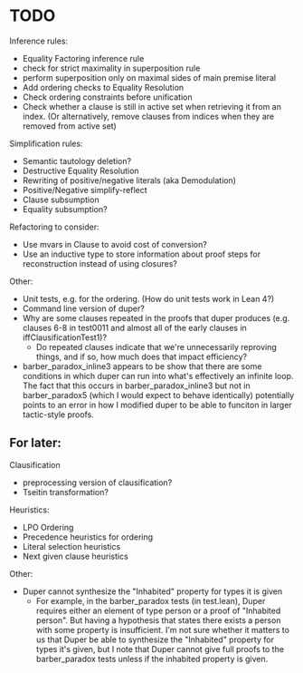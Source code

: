 # TODO

Inference rules:
- Equality Factoring inference rule
- check for strict maximality in superposition rule
- perform superposition only on maximal sides of main premise literal
- Add ordering checks to Equality Resolution
- Check ordering constraints before unification
- Check whether a clause is still in active set when retrieving it from an index. (Or alternatively, remove clauses from indices when they are removed from active set)

Simplification rules:
- Semantic tautology deletion?
- Destructive Equality Resolution
- Rewriting of positive/negative literals (aka Demodulation)
- Positive/Negative simplify-reflect
- Clause subsumption
- Equality subsumption?

Refactoring to consider:
- Use mvars in Clause to avoid cost of conversion?
- Use an inductive type to store information about proof steps for reconstruction instead of using closures?

Other:
- Unit tests, e.g. for the ordering. (How do unit tests work in Lean 4?)
- Command line version of duper?
- Why are some clauses repeated in the proofs that duper produces (e.g. clauses 6-8 in test0011 and almost all of the early clauses in iffClausificationTest1)?
    - Do repeated clauses indicate that we're unnecessarily reproving things, and if so, how much does that impact efficiency?
- barber_paradox_inline3 appears to be show that there are some conditions in which duper can run into what's effectively an infinite loop. The fact that this
  occurs in barber_paradox_inline3 but not in barber_paradox5 (which I would expect to behave identically) potentially points to an error in how I modified duper
  to be able to funciton in larger tactic-style proofs.

## For later:

Clausification
- preprocessing version of clausification?
- Tseitin transformation?

Heuristics:
- LPO Ordering
- Precedence heuristics for ordering
- Literal selection heuristics
- Next given clause heuristics

Other:
- Duper cannot synthesize the "Inhabited" property for types it is given 
    - For example, in the barber_paradox tests (in test.lean), Duper requires either an element of type person or a proof of "Inhabited person". But having a
      hypothesis that states there exists a person with some property is insufficient. I'm not sure whether it matters to us that Duper be able to synthesize
      the "Inhabited" property for types it's given, but I note that Duper cannot give full proofs to the barber_paradox tests unless if the inhabited property
      is given.